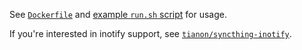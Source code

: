 See [`Dockerfile`](https://github.com/tianon/dockerfiles/blob/master/syncthing/Dockerfile) and [example `run.sh` script](https://github.com/tianon/dockerfiles/blob/master/syncthing/run.sh) for usage.

If you're interested in inotify support, see [`tianon/syncthing-inotify`](https://registry.hub.docker.com/u/tianon/syncthing-inotify/).

